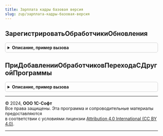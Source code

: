```yaml
---
title: Зарплата кадры базовая версия
slug: zup/зарплата-кадры-базовая-версия
---
```



## ЗарегистрироватьОбработчикиОбновления
<details style="margin: 1em 0; padding: 0.5em; border: 1px solid #ccc; border-radius: 6px;">

<summary style="font-weight: bold; cursor: pointer;">Описание, пример вызова</summary>

```bsl

// Добавляет в список процедуры-обработчики обновления данных ИБ
// для всех поддерживаемых версий библиотеки или конфигурации.
// Вызывается перед началом обновления данных ИБ для построения плана обновления.
//
//
// Параметры:
//  Обработчики - это таблица значений, возвращаемая функцией
//                НоваяТаблицаОбработчиковОбновления модуля ОбновлениеИнформационнойБазы.
//
// Пример добавления процедуры-обработчика в список:
//  Обработчик = Обработчики.Добавить();
//  Обработчик.Версия    = "1.0.0.0";
//  Обработчик.Процедура = "ОбновлениеИБ.ПерейтиНаВерсию_1_0_0_0";
//
//  Все свойства обработчика см. в комментарии к функции
//  НоваяТаблицаОбработчиковОбновления в модуле ОбновлениеИнформационнойБазы.
//
Процедура ЗарегистрироватьОбработчикиОбновления(Обработчики) Экспорт
```

Пример вызова
```bsl
ЗарплатаКадрыБазоваяВерсия.ЗарегистрироватьОбработчикиОбновления(Обработчики) 
```
</details>

## ПриДобавленииОбработчиковПереходаСДругойПрограммы
<details style="margin: 1em 0; padding: 0.5em; border: 1px solid #ccc; border-radius: 6px;">

<summary style="font-weight: bold; cursor: pointer;">Описание, пример вызова</summary>

```bsl

// См. ОбновлениеИнформационнойБазыБСП.ПриДобавленииОбработчиковПереходаСДругойПрограммы.
Процедура ПриДобавленииОбработчиковПереходаСДругойПрограммы(Обработчики) Экспорт
```

Пример вызова
```bsl
ЗарплатаКадрыБазоваяВерсия.ПриДобавленииОбработчиковПереходаСДругойПрограммы(Обработчики) 
```
</details>

---

© 2024, **ООО 1С-Софт**  
Все права защищены. Эта программа и сопроводительные материалы предоставляются  
в соответствии с условиями лицензии [Attribution 4.0 International (CC BY 4.0)](https://creativecommons.org/licenses/by/4.0/legalcode).

---
